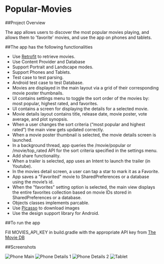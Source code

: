 # Popular-Movies

##Project Overview

The app allows users to discover the most popular movies playing, and allows them to 'favorite' movies, and use the app on phones and tablets.

##The app has the following functionalities
* Use [Retrofit](http://square.github.io/retrofit/) to retrieve movies.
* Use Content Provider and Database
* Support Portrait and Landscape modes.
* Support Phones and Tablets.
* Test case to test parsing.
* Android test case to test Database.
* Movies are displayed in the main layout via a grid of their corresponding movie poster thumbnails.
* UI contains settings menu to toggle the sort order of the movies by: most popular, highest rated, and favorites.
* UI contains a screen for displaying the details for a selected movie.
* Movie details layout contains title, release date, movie poster, vote average, and plot synopsis.
* When a user changes the sort criteria (“most popular and highest rated”) the main view gets updated correctly.
* When a movie poster thumbnail is selected, the movie details screen is launched.
* In a background thread, app queries the /movie/popular or /movie/top_rated API for the sort criteria specified in the settings menu.
* Add share functionality.
* When a trailer is selected, app uses an Intent to launch the trailer (in Youtube).
* In the movies detail screen, a user can tap a star to mark it as a Favorite.
* App saves a "Favorited" movie to SharedPreferences or a database using the movie’s id.
* When the "favorites" setting option is selected, the main view displays the entire favorites collection based on movie IDs stored in SharedPreferences or a database.
* Objects classes implements parcable.
* Use [Picasso](http://square.github.io/picasso/) to download images
* Use the design support library for Android.

##To run the app

Fill MOVIES_API_KEY in build.gradle with the appropriate API key from [The Movie DB](https://www.themoviedb.org/?_dc=1441732310)

##Screenshots

![Phone Main](https://cloud.githubusercontent.com/assets/4416384/15277726/6aad89f4-1b0c-11e6-963f-5c4055b3acbe.png)
![Phone Details 1](https://cloud.githubusercontent.com/assets/4416384/15277746/e7132f12-1b0c-11e6-9c5e-a4c158b5b53e.png)
![Phone Details 2](https://cloud.githubusercontent.com/assets/4416384/15277747/e90bb1a4-1b0c-11e6-9b60-10383abd23bd.png)
![Tablet](https://cloud.githubusercontent.com/assets/4416384/15277839/d88b7326-1b0e-11e6-8e59-2f268b274c2e.png)
 

